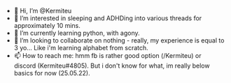 - 👋 Hi, I’m @Kermiteu
- 👀 I’m interested in sleeping and ADHDing into various threads for approximately 10 mins.
- 🌱 I’m currently learning python, with agony.
- 💞️ I’m looking to collaborate on nothing - really, my experience is equal to 3 yo... Like i'm learning alphabet from scratch.
- 📫 How to reach me: hmm fb is rather good option (/Kermiteu) or discord (Kermiteu#4805). But i don't know for what, im really below basics for now (25.05.22).

<!---
Kermiteu/Kermiteu is a ✨ special ✨ repository because its `README.md` (this file) appears on your GitHub profile.
You can click the Preview link to take a look at your changes.
--->
